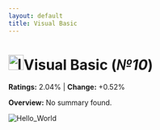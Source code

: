 ```yaml
---
layout: default
title: Visual Basic
---
```


# <img src="https://www.kindpng.com/picc/m/13-131176_visual-basic-logo-png-transparent-png.png" alt="logo" width="30"/>**Visual Basic** (_№10_) 

**Ratings:** 2.04% | **Change:** +0.52% 

**Overview:** No summary found.

![Hello_World](https://www.tutlane.com/images/visual-basic/vb_console_app_structure.PNG)
